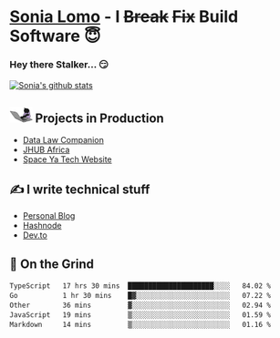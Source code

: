 # [Sonia Lomo](https://sonylomo.github.io/) - I ~~Break~~ ~~Fix~~ Build Software 😇
### Hey there Stalker... 😏 

<a href="https://github.com/sonylomo/github-readme-stats">
  <img align="center" src="https://media.giphy.com/media/lU05nFSW6Y2A/giphy.gif" alt="Sonia's github stats" />
</a>

## <img src="assets/devcat.gif" width="40"> Projects in Production
- [Data Law Companion](https://datalawcompanion.org/)
- [JHUB Africa](https://jhubafrica.com/)
- [Space Ya Tech Website](https://www.spaceyatech.com/)

## ✍️ I write technical stuff
- [Personal Blog](https://sonylomo-github-io.vercel.app/blog)
- [Hashnode](https://sonylomo.hashnode.dev/)
- [Dev.to](https://dev.to/sonylomo)

## 🤡 On the Grind
<!--START_SECTION:waka-->

```txt
TypeScript   17 hrs 30 mins  █████████████████████░░░░   84.02 %
Go           1 hr 30 mins    █▓░░░░░░░░░░░░░░░░░░░░░░░   07.22 %
Other        36 mins         ▓░░░░░░░░░░░░░░░░░░░░░░░░   02.94 %
JavaScript   19 mins         ▒░░░░░░░░░░░░░░░░░░░░░░░░   01.59 %
Markdown     14 mins         ▒░░░░░░░░░░░░░░░░░░░░░░░░   01.16 %
```

<!--END_SECTION:waka-->
